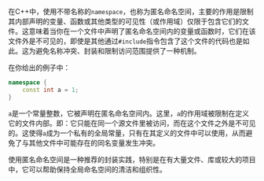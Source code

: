 在C++中，使用不带名称的`namespace`，也称为匿名命名空间，主要的作用是限制其内部声明的变量、函数或其他类型的可见性（或作用域）仅限于包含它们的文件。这意味着当你在一个文件中声明了匿名命名空间内的变量或函数时，它们在该文件外是不可见的，即使是其他通过`#include`指令包含了这个文件的代码也是如此。这为避免名称冲突、封装和限制访问范围提供了一种机制。

在你给出的例子中：

```cpp
namespace {
    const int a = 1;
}
```

`a`是一个常量整数，它被声明在匿名命名空间内。这里，`a`的作用域被限制在定义它的文件内部。即：它只能在同一个源文件里被访问，而在这个文件之外是不可见的。这使得`a`成为一个私有的全局常量，只有在其定义的文件中可以使用，从而避免了与其他文件中可能存在的同名变量发生冲突。

使用匿名命名空间是一种推荐的封装实践，特别是在有大量文件、库或较大的项目中，它可以帮助保持全局命名空间的清洁和组织性。
